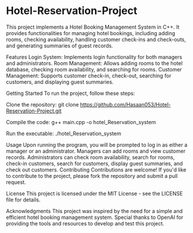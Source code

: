 # Hotel-Reservation-Project

This project implements a Hotel Booking Management System in C++. It provides functionalities for managing hotel bookings, including adding rooms, checking availability, handling customer check-ins and check-outs, and generating summaries of guest records.

Features
Login System: Implements login functionality for both managers and administrators.
Room Management: Allows adding rooms to the hotel database, checking room availability, and searching for rooms.
Customer Management: Supports customer check-in, check-out, searching for customers, and displaying guest summaries.

Getting Started
To run the project, follow these steps:

Clone the repository:
git clone https://github.com/Hasaan053/Hotel-Reservation-Project.git

Compile the code:
g++ main.cpp -o hotel_Reservation_system

Run the executable:
./hotel_Reservation_system

Usage
Upon running the program, you will be prompted to log in as either a manager or an administrator.
Managers can add rooms and view customer records.
Administrators can check room availability, search for rooms, check-in customers, search for customers, display guest summaries, and check out customers.
Contributing
Contributions are welcome! If you'd like to contribute to the project, please fork the repository and submit a pull request.

License
This project is licensed under the MIT License - see the LICENSE file for details.

Acknowledgments
This project was inspired by the need for a simple and efficient hotel booking management system.
Special thanks to OpenAI for providing the tools and resources to develop and test this project.
